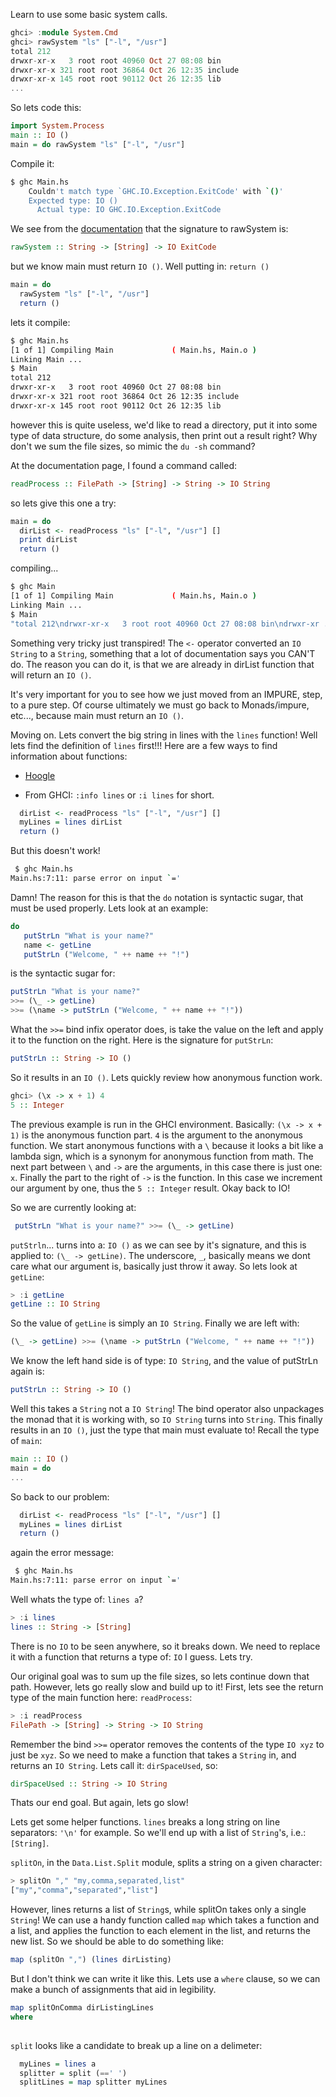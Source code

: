 Learn to use some basic system calls.

```haskell
ghci> :module System.Cmd
ghci> rawSystem "ls" ["-l", "/usr"]
total 212
drwxr-xr-x   3 root root 40960 Oct 27 08:08 bin
drwxr-xr-x 321 root root 36864 Oct 26 12:35 include
drwxr-xr-x 145 root root 90112 Oct 26 12:35 lib
...
```

So lets code this:

```haskell
import System.Process
main :: IO ()
main = do rawSystem "ls" ["-l", "/usr"]
```

Compile it:

```bash
$ ghc Main.hs
    Couldn't match type `GHC.IO.Exception.ExitCode' with `()'
    Expected type: IO ()
      Actual type: IO GHC.IO.Exception.ExitCode
```

We see from the
[documentation](http://hackage.haskell.org/packages/archive/process/1.0.1.1/doc/html/System-Process.html)
that the signature to rawSystem is: 

```haskell
rawSystem :: String -> [String] -> IO ExitCode
```

but we know main must return `IO ()`.  Well putting in: `return ()`

```haskell
main = do 
  rawSystem "ls" ["-l", "/usr"]
  return ()
```

lets it compile:

```bash
$ ghc Main.hs
[1 of 1] Compiling Main             ( Main.hs, Main.o )
Linking Main ...
$ Main
total 212
drwxr-xr-x   3 root root 40960 Oct 27 08:08 bin
drwxr-xr-x 321 root root 36864 Oct 26 12:35 include
drwxr-xr-x 145 root root 90112 Oct 26 12:35 lib
```

however this is quite useless, we'd like to read a directory, put it
into some type of data structure, do some analysis, then print out a
result right?  Why don't we sum the file sizes, so mimic the `du -sh`
command? 

At the documentation page, I found a command called: 

```haskell
readProcess :: FilePath -> [String] -> String -> IO String
```

so lets give this one a try:

```haskell
main = do 
  dirList <- readProcess "ls" ["-l", "/usr"] []
  print dirList
  return ()
```

compiling...

```bash
$ ghc Main
[1 of 1] Compiling Main             ( Main.hs, Main.o )
Linking Main ...
$ Main
"total 212\ndrwxr-xr-x   3 root root 40960 Oct 27 08:08 bin\ndrwxr-xr ...
```

Something very tricky just transpired!  The `<-` operator converted an
`IO String` to a `String`, something that a lot of documentation says
you CAN'T do.  The reason you can do it, is that we are already in dirList
function that will return an `IO ()`.

It's very important for you to see how we just moved from an IMPURE,
step, to a pure step.  Of course ultimately we must go back to
Monads/impure, etc..., because main must return an `IO ()`.

Moving on.  Lets convert the big string in lines with the `lines`
function!  Well lets find the definition of `lines` first!!!  Here are
a few ways to find information about functions:

* [Hoogle](http://www.haskell.org/hoogle)

* From GHCI: `:info lines` or `:i lines` for short.

```haskell
  dirList <- readProcess "ls" ["-l", "/usr"] []
  myLines = lines dirList
  return ()
```

But this doesn't work!

```bash
 $ ghc Main.hs
Main.hs:7:11: parse error on input `='
```

Damn!  The reason for this is that the `do` notation is syntactic
sugar, that must be used properly.  Lets look at an example:

```haskell
do
   putStrLn "What is your name?"
   name <- getLine
   putStrLn ("Welcome, " ++ name ++ "!")
```

is the syntactic sugar for:

```haskell
putStrLn "What is your name?"
>>= (\_ -> getLine)
>>= (\name -> putStrLn ("Welcome, " ++ name ++ "!"))
```

What the `>>=` bind infix operator does, is take the value on the left
and apply it to the function on the right.  Here is the signature for
`putStrLn`: 

```haskell
putStrLn :: String -> IO ()
```

So it results in an `IO ()`.  Lets quickly review how anonymous
function work.

```haskell
ghci> (\x -> x + 1) 4
5 :: Integer
```

The previous example is run in the GHCI environment.  Basically: `(\x
-> x + 1)` is the anonymous function part.  `4` is the argument to the
anonymous function.  We start anonymous functions with a `\` because
it looks a bit like a lambda sign, which is a synonym for anonymous
function from math.  The next part between `\` and `->` are the
arguments, in this case there is just one: `x`.  Finally the part to
the right of `->` is the function.  In this case we increment our
argument by one, thus the `5 :: Integer` result.  Okay back to IO!

So we are currently looking at:

```haskell
 putStrLn "What is your name?" >>= (\_ -> getLine)
```

`putStrln`... turns into a: `IO ()` as we can see by it's signature,
and this is applied to: `(\_ -> getLine)`.  The underscore, `_`,
basically means we dont care what our argument is, basically just
throw it away.  So lets look at `getLine`:

```haskell
> :i getLine
getLine :: IO String
```

So the value of `getLine` is simply an `IO String`.  Finally we are
left with:

```haskell
(\_ -> getLine) >>= (\name -> putStrLn ("Welcome, " ++ name ++ "!"))
```

We know the left hand side is of type: `IO String`, and the value of
putStrLn again is:

```haskell
putStrLn :: String -> IO ()
```

Well this takes a `String` not a `IO String`!  The bind operator also
unpackages the monad that it is working with, so `IO String` turns
into `String`.  This finally results in an `IO ()`, just the type that
main must evaluate to!  Recall the type of `main`:

```haskell
main :: IO ()
main = do
...
```

So back to our problem:

```haskell
  dirList <- readProcess "ls" ["-l", "/usr"] []
  myLines = lines dirList
  return ()
```

again the error message:

```bash
 $ ghc Main.hs
Main.hs:7:11: parse error on input `='
```

Well whats the type of: `lines a`?

```haskell
> :i lines
lines :: String -> [String]
```

There is no `IO` to be seen anywhere, so it breaks down.  We need to
replace it with a function that returns a type of: `IO` I guess.  Lets
try. 

Our original goal was to sum up the file sizes, so lets continue down
that path.  However, lets go really slow and build up to it!  First,
lets see the return type of the main function here: `readProcess`:

```haskell
> :i readProcess
FilePath -> [String] -> String -> IO String
```

Remember the bind `>>=` operator removes the contents of the type `IO
xyz` to just be `xyz`.  So we need to make a function that takes a
`String` in, and returns an `IO String`.  Lets call it: `dirSpaceUsed`,
so:

```haskell
dirSpaceUsed :: String -> IO String
```

Thats our end goal.  But again, lets go slow!

Lets get some helper functions.  `lines` breaks a long string on line
separators: `'\n'` for example.  So we'll end up with a list of
`String`'s, i.e.: `[String]`.

`splitOn`, in the `Data.List.Split` module, splits a string on a given
character:

```haskell
> splitOn "," "my,comma,separated,list"
["my","comma","separated","list"]
```

However, lines returns a list of `String`s, while splitOn takes only a
single `String`!  We can use a handy function called `map` which takes a
function and a list, and applies the function to each element in the
list, and returns the new list.  So we should be able to do something
like: 

```haskell
map (splitOn ",") (lines dirListing)
```

But I don't think we can write it like this.  Lets use a `where`
clause, so we can make a bunch of assignments that aid in legibility.

```haskell
map splitOnComma dirListingLines
where
  
```



`split` looks like a candidate to break up a line on a delimeter:

```haskell
  myLines = lines a
  splitter = split (==' ')
  splitLines = map splitter myLines
```

